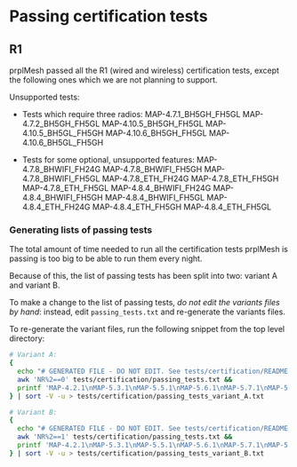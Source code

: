 # Passing certification tests

## R1

prplMesh passed all the R1 (wired and wireless) certification tests, except the following ones which we are not planning to support.

Unsupported tests:

- Tests which require three radios:
  MAP-4.7.1_BH5GH_FH5GL
  MAP-4.7.2_BH5GH_FH5GL
  MAP-4.10.5_BH5GH_FH5GL
  MAP-4.10.5_BH5GL_FH5GH
  MAP-4.10.6_BH5GH_FH5GL
  MAP-4.10.6_BH5GL_FH5GH

- Tests for some optional, unsupported features:
  MAP-4.7.8_BHWIFI_FH24G
  MAP-4.7.8_BHWIFI_FH5GH
  MAP-4.7.8_BHWIFI_FH5GL
  MAP-4.7.8_ETH_FH24G
  MAP-4.7.8_ETH_FH5GH
  MAP-4.7.8_ETH_FH5GL
  MAP-4.8.4_BHWIFI_FH24G
  MAP-4.8.4_BHWIFI_FH5GH
  MAP-4.8.4_BHWIFI_FH5GL
  MAP-4.8.4_ETH_FH24G
  MAP-4.8.4_ETH_FH5GH
  MAP-4.8.4_ETH_FH5GL

### Generating lists of passing tests

The total amount of time needed to run all the certification tests prplMesh is passing is too big to be able to run them every night.

Because of this, the list of passing tests has been split into two: variant A and variant B.

To make a change to the list of passing tests, *do not edit the variants files by hand*: instead, edit `passing_tests.txt` and re-generate the variants files.

To re-generate the variant files, run the following snippet from the top level directory:
``` sh
# Variant A:
{
  echo "# GENERATED FILE - DO NOT EDIT. See tests/certification/README.md"
  awk 'NR%2==0' tests/certification/passing_tests.txt &&
  printf 'MAP-4.2.1\nMAP-5.3.1\nMAP-5.5.1\nMAP-5.6.1\nMAP-5.7.1\nMAP-5.10.1\nMAP-5.10.2\n';
} | sort -V -u > tests/certification/passing_tests_variant_A.txt

# Variant B:
{
  echo "# GENERATED FILE - DO NOT EDIT. See tests/certification/README.md"
  awk 'NR%2==1' tests/certification/passing_tests.txt &&
  printf 'MAP-4.2.1\nMAP-5.3.1\nMAP-5.5.1\nMAP-5.6.1\nMAP-5.7.1\nMAP-5.10.1\nMAP-5.10.2\n';
} | sort -V -u > tests/certification/passing_tests_variant_B.txt
```
